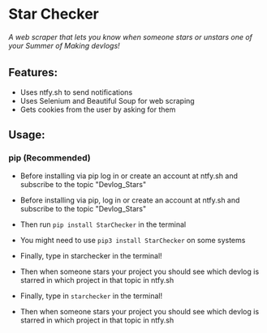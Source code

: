 # Star Checker

###### A web scraper that lets you know when someone stars or unstars one of your Summer of Making devlogs!

## Features:
- Uses ntfy.sh to send notifications
- Uses Selenium and Beautiful Soup for web scraping
- Gets cookies from the user by asking for them

## Usage:
### pip (Recommended)
- Before installing via pip log in or create an account at ntfy.sh and subscribe to the topic "Devlog_Stars"
- Before installing via pip, log in or create an account at ntfy.sh and subscribe to the topic "Devlog_Stars"
- Then run `pip install StarChecker` in the terminal
- You might need to use `pip3 install StarChecker` on some systems
- Finally, type in starchecker in the terminal!
- Then when someone stars your project you should see which devlog is starred in which project in that topic in ntfy.sh

- Finally, type in `starchecker` in the terminal!
- Then when someone stars your project you should see which devlog is starred in which project in that topic in ntfy.sh